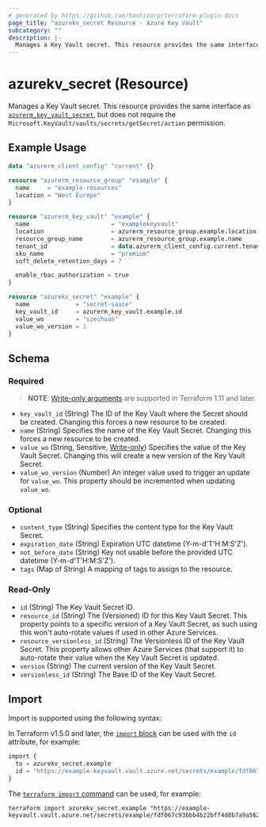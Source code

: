 ```yaml
---
# generated by https://github.com/hashicorp/terraform-plugin-docs
page_title: "azurekv_secret Resource - Azure Key Vault"
subcategory: ""
description: |-
  Manages a Key Vault secret. This resource provides the same interface as azurerm_key_vault_secret https://registry.terraform.io/providers/hashicorp/azurerm/latest/docs/resources/key_vault_secret, but does not require the Microsoft.KeyVault/vaults/secrets/getSecret/action permission.
---
```


# azurekv_secret (Resource)

Manages a Key Vault secret. This resource provides the same interface as [`azurerm_key_vault_secret`](https://registry.terraform.io/providers/hashicorp/azurerm/latest/docs/resources/key_vault_secret), but does not require the `Microsoft.KeyVault/vaults/secrets/getSecret/action` permission.

## Example Usage

```terraform
data "azurerm_client_config" "current" {}

resource "azurerm_resource_group" "example" {
  name     = "example-resources"
  location = "West Europe"
}

resource "azurerm_key_vault" "example" {
  name                       = "examplekeyvault"
  location                   = azurerm_resource_group.example.location
  resource_group_name        = azurerm_resource_group.example.name
  tenant_id                  = data.azurerm_client_config.current.tenant_id
  sku_name                   = "premium"
  soft_delete_retention_days = 7

  enable_rbac_authorization = true
}

resource "azurekv_secret" "example" {
  name             = "secret-sauce"
  key_vault_id     = azurerm_key_vault.example.id
  value_wo         = "szechuan"
  value_wo_version = 1
}
```

<!-- schema generated by tfplugindocs -->
## Schema

### Required

> **NOTE**: [Write-only arguments](https://developer.hashicorp.com/terraform/language/resources/ephemeral#write-only-arguments) are supported in Terraform 1.11 and later.

- `key_vault_id` (String) The ID of the Key Vault where the Secret should be created. Changing this forces a new resource to be created.
- `name` (String) Specifies the name of the Key Vault Secret. Changing this forces a new resource to be created.
- `value_wo` (String, Sensitive, [Write-only](https://developer.hashicorp.com/terraform/language/resources/ephemeral#write-only-arguments)) Specifies the value of the Key Vault Secret. Changing this will create a new version of the Key Vault Secret.
- `value_wo_version` (Number) An integer value used to trigger an update for `value_wo`. This property should be incremented when updating `value_wo`.

### Optional

- `content_type` (String) Specifies the content type for the Key Vault Secret.
- `expiration_date` (String) Expiration UTC datetime (Y-m-d'T'H:M:S'Z').
- `not_before_date` (String) Key not usable before the provided UTC datetime (Y-m-d'T'H:M:S'Z').
- `tags` (Map of String) A mapping of tags to assign to the resource.

### Read-Only

- `id` (String) The Key Vault Secret ID.
- `resource_id` (String) The (Versioned) ID for this Key Vault Secret. This property points to a specific version of a Key Vault Secret, as such using this won't auto-rotate values if used in other Azure Services.
- `resource_versionless_id` (String) The Versionless ID of the Key Vault Secret. This property allows other Azure Services (that support it) to auto-rotate their value when the Key Vault Secret is updated.
- `version` (String) The current version of the Key Vault Secret.
- `versionless_id` (String) The Base ID of the Key Vault Secret.

## Import

Import is supported using the following syntax:

In Terraform v1.5.0 and later, the [`import` block](https://developer.hashicorp.com/terraform/language/import) can be used with the `id` attribute, for example:

```terraform
import {
  to = azurekv_secret.example
  id = "https://example-keyvault.vault.azure.net/secrets/example/fdf067c93bbb4b22bff4d8b7a9a56217"
}
```

The [`terraform import` command](https://developer.hashicorp.com/terraform/cli/commands/import) can be used, for example:

```shell
terraform import azurekv_secret.example "https://example-keyvault.vault.azure.net/secrets/example/fdf067c93bbb4b22bff4d8b7a9a56217"
```
